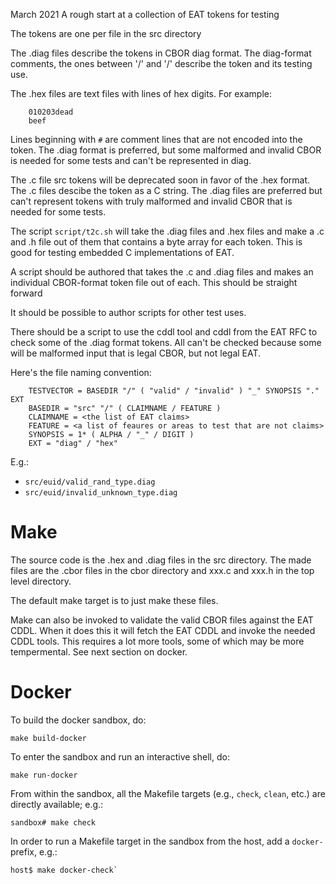 March 2021
A rough start at a collection of EAT tokens for testing

The tokens are one per file in the src directory

The .diag files describe the tokens in CBOR diag format. The
diag-format comments, the ones between '/' and '/' describe
the token and its testing use.

The .hex files are text files with lines of hex digits. For example:
```
    010203dead
    beef
```
Lines beginning with `#` are comment lines that are not
encoded into the token. The .diag format is preferred, but
some malformed and invalid CBOR is needed for some tests
and can't be represented in diag.

The .c file src tokens will be deprecated soon in favor
of the .hex format.
The .c files descibe the token as a C string. The .diag
files are preferred but can't represent tokens with truly
malformed and invalid CBOR that is needed for some tests.

The script `script/t2c.sh` will take the .diag files and .hex files
and make a .c and .h file out of them that contains a byte
array for each token. This is good for testing embedded C
implementations of EAT.

A script should be authored that takes the .c and .diag files
and makes an individual CBOR-format token file out of each.
This should be straight forward

It should be possible to author scripts for other test uses.

There should be a script to use the cddl tool and cddl from
the EAT RFC to check some of the .diag format tokens. All
can't be checked because some will be malformed input that
is legal CBOR, but not legal EAT.

Here's the file naming convention:
```
    TESTVECTOR = BASEDIR "/" ( "valid" / "invalid" ) "_" SYNOPSIS "." EXT
    BASEDIR = "src" "/" ( CLAIMNAME / FEATURE )
    CLAIMNAME = <the list of EAT claims>
    FEATURE = <a list of feaures or areas to test that are not claims>
    SYNOPSIS = 1* ( ALPHA / "_" / DIGIT )
    EXT = "diag" / "hex"
```

E.g.:
* `src/euid/valid_rand_type.diag`
* `src/euid/invalid_unknown_type.diag`

# Make

The source code is the .hex and .diag files in the src directory.
The made files are the .cbor files in the cbor directory and
xxx.c and xxx.h in the top level directory.

The default make target is to just make these files.

Make can also be invoked to validate the valid CBOR
files against the EAT CDDL. When it does this it will
fetch the EAT CDDL and invoke the needed CDDL tools.
This requires a lot more tools, some of which may be
more tempermental.  See next section on docker.

# Docker

To build the docker sandbox, do:
```
make build-docker
```

To enter the sandbox and run an interactive shell, do:
```
make run-docker
```

From within the sandbox, all the Makefile targets (e.g., `check`, `clean`,
etc.) are directly available; e.g.:
```
sandbox# make check
```

In order to run a Makefile target in the sandbox from the host, add a `docker-`
prefix, e.g.:
```
host$ make docker-check`
```
